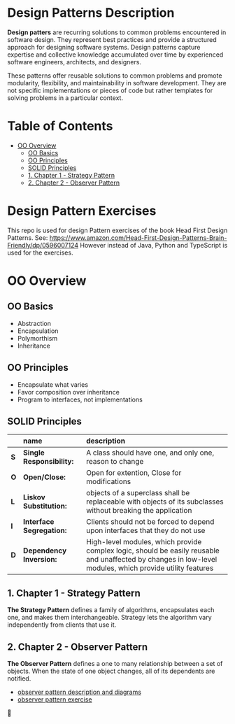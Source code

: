 # Design Patterns Description <!-- omit in toc -->
<b>Design patters</b> are recurring solutions to common problems encountered in software design. They represent best practices and provide a structured approach for designing software systems. Design patterns capture expertise and collective knowledge accumulated over time by experienced software engineers, architects, and designers.

These patterns offer reusable solutions to common problems and promote modularity, flexibility, and maintainability in software development. They are not specific implementations or pieces of code but rather templates for solving problems in a particular context.

# Table of Contents <!-- omit in toc -->
- [OO Overview](#oo-overview)
  - [OO Basics](#oo-basics)
  - [OO Principles](#oo-principles)
  - [SOLID Principles](#solid-principles)
  - [1. Chapter 1 - Strategy Pattern](#1-chapter-1---strategy-pattern)
  - [2. Chapter 2 - Observer Pattern](#2-chapter-2---observer-pattern)

# Design Pattern Exercises <!-- omit in toc -->
This repo is used for design Pattern exercises of the book Head First Design Patterns.
See: https://www.amazon.com/Head-First-Design-Patterns-Brain-Friendly/dp/0596007124
However instead of Java, Python and TypeScript is used for the exercises.

# OO Overview

## OO Basics
- Abstraction
- Encapsulation
- Polymorthism
- Inheritance

## OO Principles
- Encapsulate what varies
- Favor composition over inheritance
- Program to interfaces, not implementations

## SOLID Principles
|          | name                          | description                                                                                                                                               |
| :------- | :---------------------------- | :-------------------------------------------------------------------------------------------------------------------------------------------------------- |
| <b>S</b> | <b>Single Responsibility:</b> | A class should have one, and only one, reason to change                                                                                                   |
| <b>O</b> | <b>Open/Close:</b>            | Open for extention, Close for modifications                                                                                                               |
| <b>L</b> | <b>Liskov Substitution:</b>   | objects of a superclass shall be replaceable with objects of its subclasses without breaking the application                                              |
| <b>I</b> | <b>Interface Segregation:</b> | Clients should not be forced to depend upon interfaces that they do not use                                                                               |
| <b>D</b> | <b>Dependency Inversion:</b>  | High-level modules, which provide complex logic, should be easily reusable and unaffected by changes in low-level modules, which provide utility features |


## 1. Chapter 1 - Strategy Pattern
<b>The Strategy Pattern</b> defines a family of algorithms, encapsulates each one, and makes them interchangeable. Strategy lets the algorithm vary independently from clients that use it.


## 2. Chapter 2 - Observer Pattern
<b>The Observer Pattern</b> defines a one to many relationship between a set of objects. When the state of one object changes, all of its dependents are notified.
- [observer pattern description and diagrams](002_observer/docs/observer_pattern.md)
- [observer pattern exercise](002_observer/docs/weather_monitor.md)

:checkered_flag:
